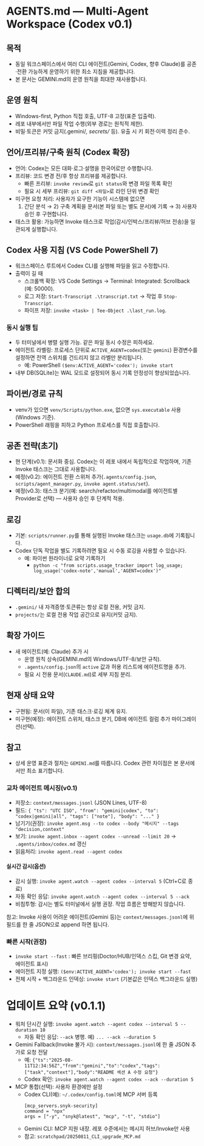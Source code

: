 # AGENTS.md — Multi‑Agent Workspace (Codex v0.1)

## 목적
- 동일 워크스페이스에서 여러 CLI 에이전트(Gemini, Codex, 향후 Claude)를 공존·전환 가능하게 운영하기 위한 최소 지침을 제공합니다.
- 본 문서는 GEMINI.md의 운영 원칙을 최대한 재사용합니다.

## 운영 원칙
- Windows-first, Python 직접 호출, UTF-8 고정(표준 입출력).
- 레포 내부에서만 파일 작업 수행(외부 경로는 원칙적 제한).
- 비밀·토큰은 커밋 금지(.gemini/*, secrets/* 등). 유출 시 키 회전·이력 정리 준수.

## 언어/프리뷰/구축 원칙 (Codex 확장)
- 언어: Codex는 모든 대화·로그·설명을 한국어로만 수행합니다.
- 프리뷰: 코드 변경 전/후 항상 프리뷰를 제공합니다.
  - 빠른 프리뷰: `invoke review`로 `git status`와 변경 파일 목록 확인
  - 필요 시 세부 프리뷰: `git diff <파일>`로 라인 단위 변경 확인
- 미구현 요청 처리: 사용자가 요구한 기능이 시스템에 없으면
  1) 간단 분석 → 2) 구축 계획을 문서(본 파일 또는 별도 문서)에 기록 → 3) 사용자 승인 후 구현합니다.
- 태스크 활용: 가능하면 Invoke 태스크로 작업(감시/인박스/프리뷰/허브 전송)을 일관되게 실행합니다.

## Codex 사용 지침 (VS Code PowerShell 7)
- 워크스페이스 루트에서 Codex CLI를 실행해 파일을 읽고 수정합니다.
- 출력이 길 때
  - 스크롤백 확장: VS Code Settings → Terminal: Integrated: Scrollback (예: 50000).
  - 로그 저장: `Start-Transcript .\transcript.txt` → 작업 후 `Stop-Transcript`.
  - 파이프 저장: `invoke <task> | Tee-Object .\last_run.log`.

### 동시 실행 팁
- 두 터미널에서 병렬 실행 가능. 같은 파일 동시 수정은 피하세요.
- 에이전트 라벨링: 프로세스 단위로 `ACTIVE_AGENT=codex`(또는 `gemini`) 환경변수를 설정하면 전역 스위치를 건드리지 않고 라벨만 분리됩니다.
  - 예: PowerShell `($env:ACTIVE_AGENT='codex'); invoke start`
- 내부 DB(SQLite)는 WAL 모드로 설정되어 동시 기록 안정성이 향상되었습니다.

## 파이썬/경로 규칙
- venv가 있으면 `venv/Scripts/python.exe`, 없으면 `sys.executable` 사용(Windows 기준).
- PowerShell 래핑을 피하고 Python 프로세스를 직접 호출합니다.

## 공존 전략(초기)
- 현 단계(v0.1): 문서화 중심. Codex는 이 레포 내에서 독립적으로 작업하며, 기존 Invoke 태스크는 그대로 사용합니다.
- 예정(v0.2): 에이전트 전환 스위처 추가(`.agents/config.json`, `scripts/agent_manager.py`, `invoke agent.status/set`).
- 예정(v0.3): 태스크 분기(예: search/refactor/multimodal를 에이전트별 Provider로 선택) — 사용자 승인 후 단계적 적용.

## 로깅
- 기본: `scripts/runner.py`를 통해 실행된 Invoke 태스크는 `usage.db`에 기록됩니다.
- Codex 단독 작업을 별도 기록하려면 필요 시 수동 로깅을 사용할 수 있습니다.
  - 예: 파이썬 원라이너로 요약 기록하기
    - `python -c "from scripts.usage_tracker import log_usage; log_usage('codex-note','manual','AGENT=codex')"`

## 디렉터리/보안 합의
- `.gemini/` 내 자격증명·토큰류는 항상 로컬 전용, 커밋 금지.
- `projects/`는 로컬 전용 작업 공간으로 유지(커밋 금지).

## 확장 가이드
- 새 에이전트(예: Claude) 추가 시
  - 운영 원칙 상속(GEMINI.md의 Windows/UTF-8/보안 규칙).
  - `.agents/config.json`의 `active` 값과 허용 리스트에 에이전트명을 추가.
  - 필요 시 전용 문서(`CLAUDE.md`)로 세부 지침 분리.

## 현재 상태 요약
- 구현됨: 문서(이 파일), 기존 태스크·로깅 체계 유지.
- 미구현(예정): 에이전트 스위처, 태스크 분기, DB에 에이전트 컬럼 추가 마이그레이션(선택).

## 참고
- 상세 운영 표준과 절차는 `GEMINI.md`를 따릅니다. Codex 관련 차이점은 본 문서에서만 최소 표기합니다.

### 교차 에이전트 메시징(v0.1)
- 저장소: `context/messages.jsonl` (JSON Lines, UTF-8)
- 필드: `{ "ts": "UTC ISO", "from": "gemini|codex", "to": "codex|gemini|all", "tags": ["note"], "body": "..." }`
- 남기기(권장): `invoke agent.msg --to codex --body "메시지" --tags "decision,context"`
- 보기: `invoke agent.inbox --agent codex --unread --limit 20` → `.agents/inbox/codex.md` 갱신
- 읽음처리: `invoke agent.read --agent codex`

#### 실시간 감시(옵션)
- 감시 실행: `invoke agent.watch --agent codex --interval 5` (Ctrl+C로 종료)
- 자동 확인 응답: `invoke agent.watch --agent codex --interval 5 --ack`
- 비침투형: 감시는 별도 터미널에서 실행 권장. 작업 흐름은 방해받지 않습니다.

참고: Invoke 사용이 어려운 에이전트(Gemini 등)는 `context/messages.jsonl`에 위 필드를 한 줄 JSON으로 append 하면 됩니다.

### 빠른 시작(권장)
- `invoke start --fast` : 빠른 브리핑(Doctor/HUB/인덱스 스킵, Git 변경 요약, 에이전트 표시)
- 에이전트 지정 실행: `($env:ACTIVE_AGENT='codex'); invoke start --fast`
- 전체 시작 + 백그라운드 인덱싱: `invoke start` (기본값은 인덱스 백그라운드 실행)
# 업데이트 요약 (v0.1.1)

- 워처 단시간 실행: `invoke agent.watch --agent codex --interval 5 --duration 10`
  - 자동 확인 응답: `--ack` 병행. 예) `... --ack --duration 5`
- Gemini Fallback(Invoke 불가 시): `context/messages.jsonl`에 한 줄 JSON 추가로 요청 전달
  - 예: `{"ts":"2025-08-11T12:34:56Z","from":"gemini","to":"codex","tags":["task","context"],"body":"README 섹션 A 수정 요청"}`
  - Codex 확인: `invoke agent.watch --agent codex --ack --duration 5`
- MCP 통합(선택): 사용자 환경에만 설정
  - Codex CLI(예): `~/.codex/config.toml`에 MCP 서버 등록
    ```
    [mcp_servers.snyk-security]
    command = "npx"
    args = ["-y", "snyk@latest", "mcp", "-t", "stdio"]
    ```
  - Gemini CLI: MCP 지원 내장. 레포 수준에서는 메시지 허브/Invoke만 사용
  - 참고: `scratchpad/20250811_CLI_upgrade_MCP.md`
